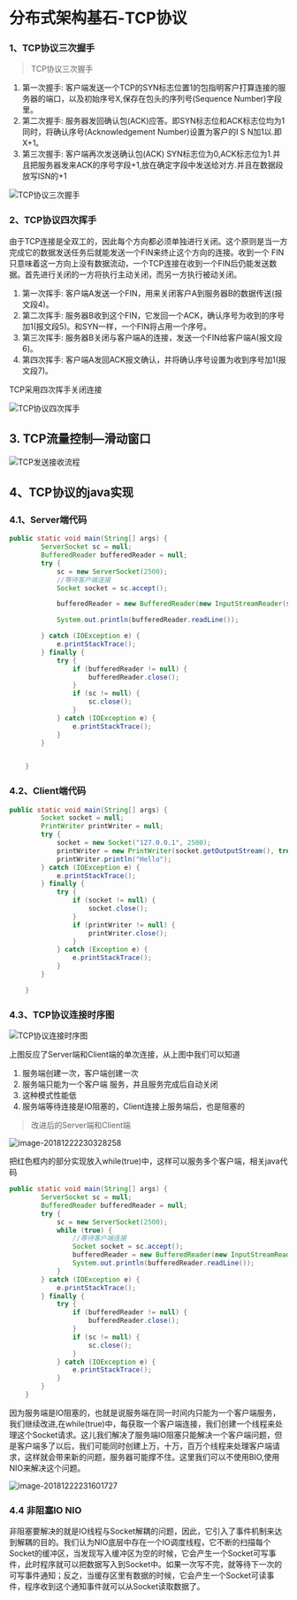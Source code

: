 # 分布式架构基石-TCP协议

### 1、TCP协议三次握手

> TCP协议三次握手

1. 第一次握手: 客户端发送一个TCP的SYN标志位置1的包指明客户打算连接的服务器的端口，以及初始序号X,保存在包头的序列号(Sequence Number)字段里。
2. 第二次握手: 服务器发回确认包(ACK)应答。即SYN标志位和ACK标志位均为1同时，将确认序号(Acknowledgement Number)设置为客户的I S N加1以.即X+1。
3. 第三次握手: 客户端再次发送确认包(ACK) SYN标志位为0,ACK标志位为1.并且把服务器发来ACK的序号字段+1,放在确定字段中发送给对方.并且在数据段放写ISN的+1

![TCP协议三次握手](./images/tcp-3-ws.png)



### 2、TCP协议四次挥手



​	由于TCP连接是全双工的，因此每个方向都必须单独进行关闭。这个原则是当一方完成它的数据发送任务后就能发送一个FIN来终止这个方向的连接。收到一个 FIN只意味着这一方向上没有数据流动，一个TCP连接在收到一个FIN后仍能发送数据。首先进行关闭的一方将执行主动关闭，而另一方执行被动关闭。

1. 第一次挥手: 客户端A发送一个FIN，用来关闭客户A到服务器B的数据传送(报文段4)。
2. 第二次挥手: 服务器B收到这个FIN，它发回一个ACK，确认序号为收到的序号加1(报文段5)。和SYN一样，一个FIN将占用一个序号。
3. 第三次挥手: 服务器B关闭与客户端A的连接，发送一个FIN给客户端A(报文段6)。
4. 第四次挥手: 客户端A发回ACK报文确认，并将确认序号设置为收到序号加1(报文段7)。

TCP采用四次挥手关闭连接



![TCP协议四次挥手](./images/tcp-4-hs.png)



## 3. TCP流量控制—滑动窗口



![TCP发送接收流程](./images/tcp-net-hdck.png)

## 4、TCP协议的java实现

### 4.1、Server端代码

```java
public static void main(String[] args) {
        ServerSocket sc = null;
        BufferedReader bufferedReader = null;
        try {
            sc = new ServerSocket(2500);
            //等待客户端连接
            Socket socket = sc.accept();

            bufferedReader = new BufferedReader(new InputStreamReader(socket.getInputStream()));

            System.out.println(bufferedReader.readLine());

        } catch (IOException e) {
            e.printStackTrace();
        } finally {
            try {
                if (bufferedReader != null) {
                    bufferedReader.close();
                }
                if (sc != null) {
                    sc.close();
                }
            } catch (IOException e) {
                e.printStackTrace();
            }
        }


    }
```



### 4.2、Client端代码

```java
public static void main(String[] args) {
        Socket socket = null;
        PrintWriter printWriter = null;
        try {
            socket = new Socket("127.0.0.1", 2500);
            printWriter = new PrintWriter(socket.getOutputStream(), true);
            printWriter.println("Hello");
        } catch (IOException e) {
            e.printStackTrace();
        } finally {
            try {
                if (socket != null) {
                    socket.close();
                }
                if (printWriter != null) {
                    printWriter.close();
                }
            } catch (Exception e) {
                e.printStackTrace();
            }
        }

    }
```



### 4.3、TCP协议连接时序图

![TCP协议连接时序图](./images/tcp-sxt-one.png)

上图反应了Server端和Client端的单次连接，从上图中我们可以知道

1. 服务端创建一次，客户端创建一次
2. 服务端只能为一个客户端 服务，并且服务完成后自动关闭
3. 这种模式性能低
4. 服务端等待连接是IO阻塞的，Client连接上服务端后，也是阻塞的



> 改进后的Server端和Client端

![image-20181222230328258](./images/tcp-sxt-while.png)

把红色框内的部分实现放入while(true)中，这样可以服务多个客户端，相关java代码

```java
public static void main(String[] args) {
        ServerSocket sc = null;
        BufferedReader bufferedReader = null;
        try {
            sc = new ServerSocket(2500);
            while (true) {
                //等待客户端连接
                Socket socket = sc.accept();
                bufferedReader = new BufferedReader(new InputStreamReader(socket.getInputStream()));
                System.out.println(bufferedReader.readLine());
            }
        } catch (IOException e) {
            e.printStackTrace();
        } finally {
            try {
                if (bufferedReader != null) {
                    bufferedReader.close();
                }
                if (sc != null) {
                    sc.close();
                }
            } catch (IOException e) {
                e.printStackTrace();
            }
        }
    }
```



​	因为服务端是IO阻塞的，也就是说服务端在同一时间内只能为一个客户端服务，我们继续改进,在while(true)中，每获取一个客户端连接，我们创建一个线程来处理这个Socket请求。这儿我们解决了服务端IO阻塞只能解决一个客户端问题，但是客户端多了以后，我们可能同时创建上万，十万，百万个线程来处理客户端请求，这样就会带来新的问题，服务器可能撑不住。这里我们可以不使用BIO,使用NIO来解决这个问题。

![image-20181222231601727](/Users/king-pan/Documents/GitHub/java-architect/note/07-java分布式架构/images/tcp-sxt-thread.png)

### 4.4 非阻塞IO    NIO

​	非阻塞要解决的就是IO线程与Socket解耦的问题，因此，它引入了事件机制来达到解耦的目的。我们认为NIO底层中存在一个IO调度线程，它不断的扫描每个Socket的缓冲区，当发现写入缓冲区为空的时候，它会产生一个Socket可写事件，此时程序就可以把数据写入到Socket中。如果一次写不完，就等待下一次的可写事件通知；反之，当缓存区里有数据的时候，它会产生一个Socket可读事件，程序收到这个通知事件就可以从Socket读取数据了。

